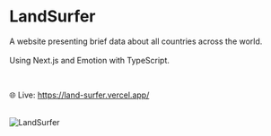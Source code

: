 # LandSurfer

A website presenting brief data about all countries across the world.
</br></br>
Using Next.js and Emotion with TypeScript.

</br>

:globe_with_meridians: Live: https://land-surfer.vercel.app/

</br>

<img src="https://i.postimg.cc/MpByYvh4/landing-page.jpg" alt="LandSurfer" />
